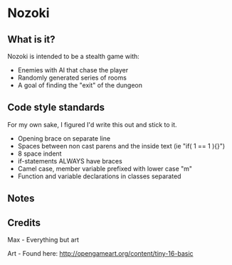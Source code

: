 Nozoki
=======

What is it?
-----------

Nozoki is intended to be a stealth game with:

* Enemies with AI that chase the player
* Randomly generated series of rooms
* A goal of finding the "exit" of the dungeon

Code style standards
--------------------

For my own sake, I figured I'd write this out and stick to it.

* Opening brace on separate line
* Spaces between non cast parens and the inside text (ie "if( 1 == 1 ){}")
* 8 space indent
* if-statements ALWAYS have braces
* Camel case, member variable prefixed with lower case "m"
* Function and variable declarations in classes separated

Notes
-----

Credits
-------
Max - Everything but art

Art - Found here: http://opengameart.org/content/tiny-16-basic